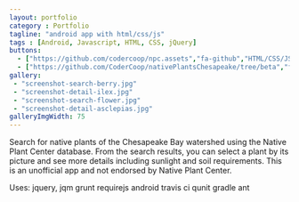 ```yaml
---
layout: portfolio
category : Portfolio
tagline: "android app with html/css/js"
tags : [Android, Javascript, HTML, CSS, jQuery]
buttons:
  - ["https://github.com/codercoop/npc.assets","fa-github","HTML/CSS/JS"]
  - ["https://github.com/CoderCoop/nativePlantsChesapeake/tree/beta","fa-github","Android"]
gallery: 
 - "screenshot-search-berry.jpg"
 - "screenshot-detail-ilex.jpg"
 - "screenshot-search-flower.jpg"
 - "screenshot-detail-asclepias.jpg"
galleryImgWidth: 75
---
```


Search for native plants of the Chesapeake Bay watershed using the Native Plant Center database. From the search results, you can select a plant by its picture and see more details including sunlight and soil requirements. This is an unofficial app and not endorsed by Native Plant Center.

Uses: 
jquery, jqm
grunt
requirejs
android
travis ci
qunit
gradle
ant



<!--more-->





